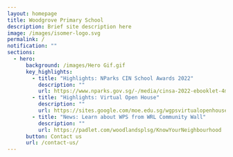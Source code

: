 ```yaml
---
layout: homepage
title: Woodgrove Primary School
description: Brief site description here
image: /images/isomer-logo.svg
permalink: /
notification: ""
sections:
  - hero:
      background: /images/Hero Gif.gif
      key_highlights:
        - title: "Highlights: NParks CIN School Awards 2022"
          description: ""
          url: https://www.nparks.gov.sg/-/media/cinsa-2022-ebooklet-4mb.ashx
        - title: "Highlights: Virtual Open House"
          description: ""
          url: https://sites.google.com/moe.edu.sg/wgpsvirtualopenhouse2022/home
        - title: "News: Learn about WPS from WRL Community Wall"
          description: ""
          url: https://padlet.com/woodlandsplsg/KnowYourNeighbourhood
      button: Contact us
      url: /contact-us/
---
```

